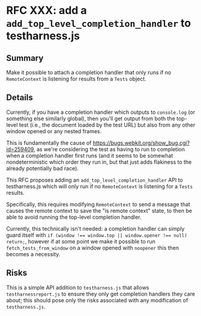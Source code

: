 # RFC XXX: add a `add_top_level_completion_handler` to testharness.js

## Summary

Make it possible to attach a completion handler that only runs if no
`RemoteContext` is listening for results from a `Tests` object.

## Details

Currently, if you have a completion handler which outputs to `console.log` (or
something else similarly global), then you'll get output from both the top-level
test (i.e., the document loaded by the test URL) but also from any other window
opened or any nested frames.

This is fundamentally the cause of
https://bugs.webkit.org/show_bug.cgi?id=259409, as we're considering the test as
having to run to completion when a completion handler first runs (and it seems
to be somewhat nondeterministic which order they run in, but that just adds
flakiness to the already potentially bad race).

This RFC proposes adding an `add_top_level_completion_handler` API to
testharness.js which will only run if no `RemoteContext` is listening for a
`Tests` results.

Specifically, this requires modifying `RemoteContext` to send a message that
causes the remote context to save the "is remote context" state, to then be able
to avoid running the top-level completion handler.

Currently, this technically isn't needed: a completion handler can simply guard
itself with `if (window !== window.top || window.opener !== null) return;`,
however if at some point we make it possible to run `fetch_tests_from_window` on
a window opened with `noopener` this then becomes a necessity.

## Risks

This is a simple API addition to `testharness.js` that allows
`testharnessreport.js` to ensure they only get completion handlers they care
about; this should pose only the risks associated with any modification of
`testharness.js`.
